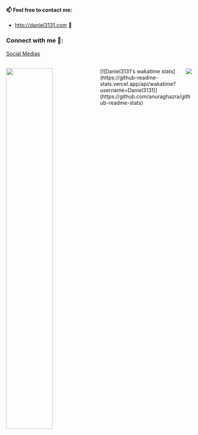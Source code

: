 #### 📫 Feel free to contact me:
- http://daniel3131.com 💬


### Connect with me 🔗:

<p align="left">
<a href="https://linktr.ee/Daniel3131" target="blank">Social Medias</a>
</p>


<br>
 <!-- Github Stats -->
<a href="https://github.com/TheDaniel3131/github-readme-stats">
  <img align=left src="https://github-readme-stats.vercel.app/api?username=TheDaniel3131&theme=holi&showicons=true&hide_border=true" width=50%/>
</a>

<!-- Most Used Languages -->
<a href="https://github.com/TheDaniel3131/github-readme-stats">
  <img align=right src="https://github-readme-stats.vercel.app/api/top-langs/?username=TheDaniel3131&theme=blue-green&layout=compact&hide_border=true"/>
</a>

<be>
[![Daniel3131's wakatime stats](https://github-readme-stats.vercel.app/api/wakatime?username=Daniel3131)](https://github.com/anuraghazra/github-readme-stats)


